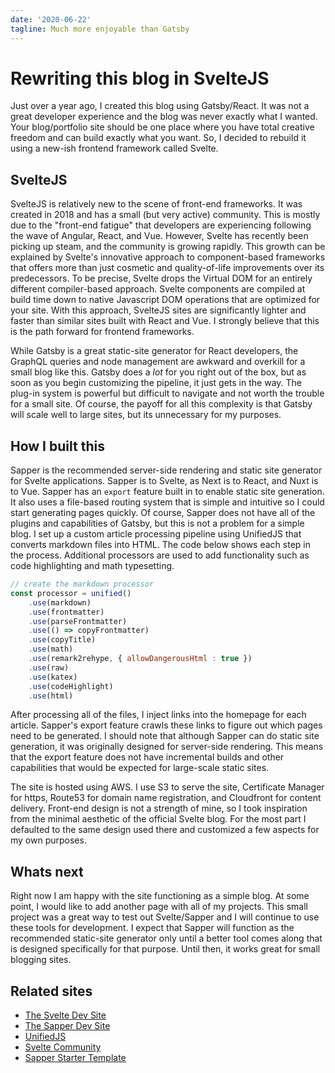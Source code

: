 ```yaml
---
date: '2020-06-22'
tagline: Much more enjoyable than Gatsby
---
```


# Rewriting this blog in SvelteJS

Just over a year ago, I created this blog using Gatsby/React.
It was not a great developer experience and the blog was never exactly what I wanted.
Your blog/portfolio site should be one place where you have total creative freedom and can build exactly what you want.
So, I decided to rebuild it using a new-ish frontend framework called Svelte.

## SvelteJS

SvelteJS is relatively new to the scene of front-end frameworks.
It was created in 2018 and has a small (but very active) community.
This is mostly due to the "front-end fatigue" that developers are experiencing following the wave of Angular, React, and Vue.
However, Svelte has recently been picking up steam, and the community is growing rapidly.
This growth can be explained by Svelte's innovative approach to component-based frameworks that offers more than just cosmetic and quality-of-life improvements over its predecessors.
To be precise, Svelte drops the Virtual DOM for an entirely different compiler-based approach.
Svelte components are compiled at build time down to native Javascript DOM operations that are optimized for your site.
With this approach, SvelteJS sites are significantly lighter and faster than similar sites built with React and Vue.
I strongly believe that this is the path forward for frontend frameworks.

While Gatsby is a great static-site generator for React developers, the GraphQL queries and node management are awkward and overkill for a small blog like this.
Gatsby does a *lot* for you right out of the box, but as soon as you begin customizing the pipeline, it just gets in the way.
The plug-in system is powerful but difficult to navigate and not worth the trouble for a small site.
Of course, the payoff for all this complexity is that Gatsby will scale well to large sites, but its unnecessary for my purposes.

## How I built this

Sapper is the recommended server-side rendering and static site generator for Svelte applications.
Sapper is to Svelte, as Next is to React, and Nuxt is to Vue.
Sapper has an `export` feature built in to enable static site generation.
It also uses a file-based routing system that is simple and intuitive so I could start generating pages quickly.
Of course, Sapper does not have all of the plugins and capabilities of Gatsby, but this is not a problem for a simple blog.
I set up a custom article processing pipeline using UnifiedJS that converts markdown files into HTML.
The code below shows each step in the process.
Additional processors are used to add functionality such as code highlighting and math typesetting.

```javascript
// create the markdown processor
const processor = unified()
    .use(markdown)
    .use(frontmatter)
    .use(parseFrontmatter)
    .use(() => copyFrontmatter)
    .use(copyTitle)
    .use(math)
    .use(remark2rehype, { allowDangerousHtml : true })
    .use(raw)
    .use(katex)
    .use(codeHighlight)
    .use(html)
```

After processing all of the files, I inject links into the homepage for each article.
Sapper's export feature crawls these links to figure out which pages need to be generated.
I should note that although Sapper can do static site generation, it was originally designed for server-side rendering.
This means that the export feature does not have incremental builds and other capabilities that would be expected for large-scale static sites.

The site is hosted using AWS. I use S3 to serve the site, Certificate Manager for https, Route53 for domain name registration, and Cloudfront for content delivery.
Front-end design is not a strength of mine, so I took inspiration from the minimal aesthetic of the official Svelte blog.
For the most part I defaulted to the same design used there and customized a few aspects for my own purposes.

## Whats next

Right now I am happy with the site functioning as a simple blog.
At some point, I would like to add another page with all of my projects.
This small project was a great way to test out Svelte/Sapper and I will continue to use these tools for development.
I expect that Sapper will function as the recommended static-site generator only until a better tool comes along that is designed specifically for that purpose.
Until then, it works great for small blogging sites.

## Related sites

* [The Svelte Dev Site](https://svelte.dev/)
* [The Sapper Dev Site](https://sapper.svelte.dev/)
* [UnifiedJS](https://unifiedjs.com/)
* [Svelte Community](https://sveltesociety.dev/)
* [Sapper Starter Template](https://github.com/sveltejs/sapper-template)